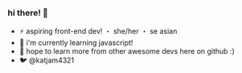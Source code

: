 ### hi there! 👋
- ⚡ aspiring front-end dev! ・ she/her ・ se asian
- 🌱 i'm currently learning javascript!
- 🔭 hope to learn more from other awesome devs here on github :)
- 🐦 @katjam4321

<!--
**snekk-stack/snekk-stack** is a ✨ _special_ ✨ repository because its `README.md` (this file) appears on your GitHub profile.

Here are some ideas to get you started:

- 🔭 I’m currently working on ...
- 🌱 I’m currently learning ...
- 👯 I’m looking to collaborate on ...
- 🤔 I’m looking for help with ...
- 💬 Ask me about ...
- 📫 How to reach me: ...
- 😄 Pronouns: ...
- ⚡ Fun fact: ...
-->
